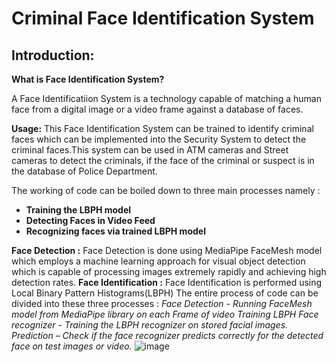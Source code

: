 # Criminal Face Identification System
## Introduction:
**What is Face Identification System?**

A Face Identificatiion System is a technology capable of matching a human face from a digital
image or a video frame against a database of faces.

**Usage:**
This Face Identification System can be trained to identify criminal faces which can be
implemented into the Security System to detect the criminal faces.This system can be used in
ATM cameras and Street cameras to detect the criminals, if the face of the criminal or suspect
is in the database of Police Department.

The working of code can be boiled down to three main processes namely :
 - **Training the LBPH model** 
 - **Detecting Faces in Video Feed**
 - **Recognizing faces via trained LBPH model**  



**Face Detection :** 
Face Detection is done using MediaPipe FaceMesh model which employs a machine learning approach for visual object detection which is capable of processing images extremely rapidly and achieving high detection rates.
**Face Identification :**
Face Identification is performed using Local Binary Pattern Histograms(LBPH)
The entire process of code can be divided into these three processes :
*Face Detection - Running FaceMesh model from MediaPipe library on each Frame of video
Training LBPH Face recognizer - Training the LBPH recognizer on stored facial images.
Prediction – Check if the face recognizer predicts correctly for the detected face on test images or video.*
![image](https://user-images.githubusercontent.com/73170547/129151381-09a34e60-0a74-411b-9c39-77907f81dfc4.png)

